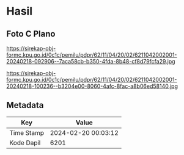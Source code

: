 # Hasil

## Foto C Plano

https://sirekap-obj-formc.kpu.go.id/0c1c/pemilu/pdpr/62/11/04/20/02/6211042002001-20240218-092906--7aca58cb-b350-4fda-8b48-cf8d79fcfa29.jpg

https://sirekap-obj-formc.kpu.go.id/0c1c/pemilu/pdpr/62/11/04/20/02/6211042002001-20240218-100236--b3204e00-8060-4afc-8fac-a8b06ed58140.jpg


## Metadata

| Key        | Value               |
| ---------- | ------------------- |
| Time Stamp | 2024-02-20 00:03:12 |
| Kode Dapil | 6201                |



